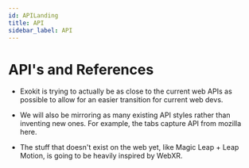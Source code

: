 ```yaml
---
id: APILanding
title: API
sidebar_label: API
---
```



# API's and References
- Exokit is trying to actually be as close to the current web APIs as possible to allow for an easier transition for current web devs.

- We will also be mirroring as many existing API styles rather than inventing new ones. For example, the tabs capture API from mozilla here.

- The stuff that doesn't exist on the web yet, like Magic Leap + Leap Motion, is going to be heavily inspired by WebXR.
